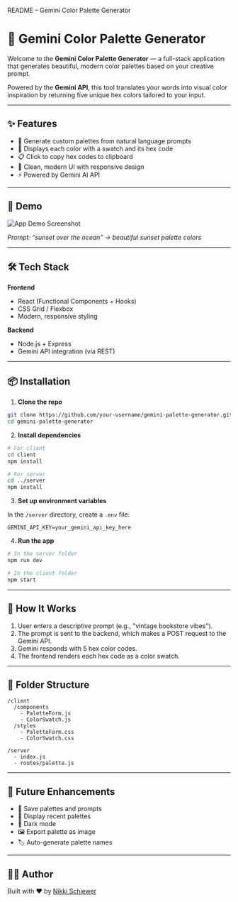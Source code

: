 README – Gemini Color Palette Generator
# 🎨 Gemini Color Palette Generator

Welcome to the **Gemini Color Palette Generator** — a full-stack application that generates beautiful, modern color palettes based on your creative prompt.

Powered by the **Gemini API**, this tool translates your words into visual color inspiration by returning five unique hex colors tailored to your input.

---

## ✨ Features

- 🔮 Generate custom palettes from natural language prompts  
- 🎨 Displays each color with a swatch and its hex code  
- 📋 Click to copy hex codes to clipboard  
- 💬 Clean, modern UI with responsive design  
- ⚡ Powered by Gemini AI API  

---

## 🚀 Demo

![App Demo Screenshot](screenshot.png)

*Prompt: “sunset over the ocean” → beautiful sunset palette colors*

---

## 🛠️ Tech Stack

**Frontend**
- React (Functional Components + Hooks)
- CSS Grid / Flexbox
- Modern, responsive styling

**Backend**
- Node.js + Express
- Gemini API integration (via REST)

---

## 📦 Installation

1. **Clone the repo**

```bash
git clone https://github.com/your-username/gemini-palette-generator.git
cd gemini-palette-generator
```

2. **Install dependencies**

```bash
# For client
cd client
npm install

# For server
cd ../server
npm install
```

3. **Set up environment variables**

In the `/server` directory, create a `.env` file:

```env
GEMINI_API_KEY=your_gemini_api_key_here
```

4. **Run the app**

```bash
# In the server folder
npm run dev

# In the client folder
npm start
```

---

## 🧠 How It Works

1. User enters a descriptive prompt (e.g., "vintage bookstore vibes").  
2. The prompt is sent to the backend, which makes a POST request to the Gemini API.  
3. Gemini responds with 5 hex color codes.  
4. The frontend renders each hex code as a color swatch.  

---

## 📁 Folder Structure

```
/client
  /components
    - PaletteForm.js
    - ColorSwatch.js
  /styles
    - PaletteForm.css
    - ColorSwatch.css

/server
  - index.js
  - routes/palette.js
```

---

## 🙌 Future Enhancements

- 💾 Save palettes and prompts  
- 🔁 Display recent palettes  
- 🌚 Dark mode  
- 🖼 Export palette as image  
- 🏷️ Auto-generate palette names  

---

## 👩‍💻 Author

Built with ❤️ by [Nikki Schiewer](https://github.com/NicoleSchiewer)
